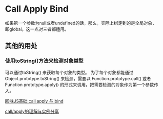 # Call Apply Bind

如果第一个参数为null或者undefined的话，那么，实际上绑定到的是全局对象，即global。这一点对三者都适用。



## 其他的用处

### 使用toString()方法来检测对象类型

可以通过toString() 来获取每个对象的类型。
为了每个对象都能通过 Object.prototype.toString() 来检测，需要以 Function.prototype.call() 或者 Function.prototype.apply() 的形式来调用，把需要检测的对象作为第一个参数传入。


[回味JS基础:call apply 与 bind](https://segmentfault.com/a/1190000004568767)

[call/apply的理解与实例分享](https://segmentfault.com/a/1190000003977826)